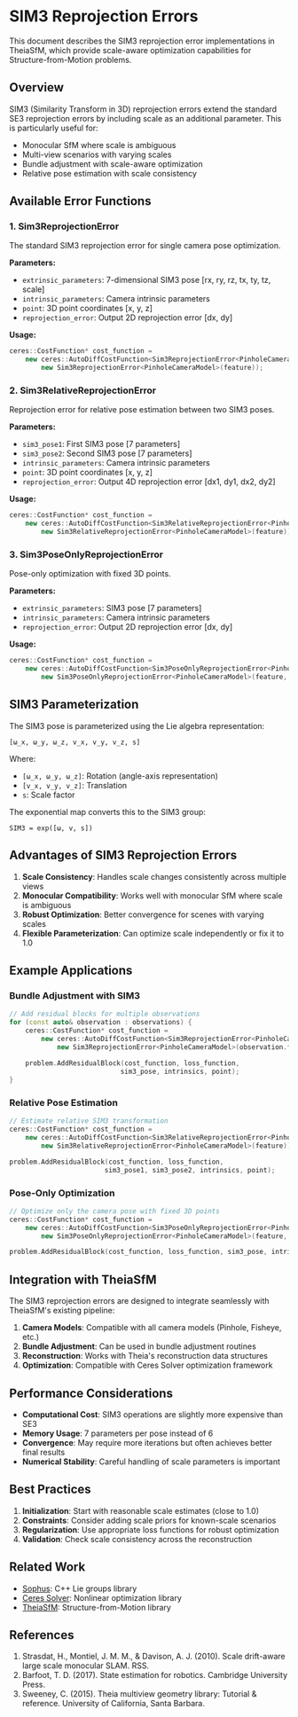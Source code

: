 # SIM3 Reprojection Errors

This document describes the SIM3 reprojection error implementations in TheiaSfM, which provide scale-aware optimization capabilities for Structure-from-Motion problems.

## Overview

SIM3 (Similarity Transform in 3D) reprojection errors extend the standard SE3 reprojection errors by including scale as an additional parameter. This is particularly useful for:

- Monocular SfM where scale is ambiguous
- Multi-view scenarios with varying scales
- Bundle adjustment with scale-aware optimization
- Relative pose estimation with scale consistency

## Available Error Functions

### 1. Sim3ReprojectionError

The standard SIM3 reprojection error for single camera pose optimization.

**Parameters:**
- `extrinsic_parameters`: 7-dimensional SIM3 pose [rx, ry, rz, tx, ty, tz, scale]
- `intrinsic_parameters`: Camera intrinsic parameters
- `point`: 3D point coordinates [x, y, z]
- `reprojection_error`: Output 2D reprojection error [dx, dy]

**Usage:**
```cpp
ceres::CostFunction* cost_function = 
    new ceres::AutoDiffCostFunction<Sim3ReprojectionError<PinholeCameraModel>, 2, 7, 4, 3>(
        new Sim3ReprojectionError<PinholeCameraModel>(feature));
```

### 2. Sim3RelativeReprojectionError

Reprojection error for relative pose estimation between two SIM3 poses.

**Parameters:**
- `sim3_pose1`: First SIM3 pose [7 parameters]
- `sim3_pose2`: Second SIM3 pose [7 parameters]
- `intrinsic_parameters`: Camera intrinsic parameters
- `point`: 3D point coordinates [x, y, z]
- `reprojection_error`: Output 4D reprojection error [dx1, dy1, dx2, dy2]

**Usage:**
```cpp
ceres::CostFunction* cost_function = 
    new ceres::AutoDiffCostFunction<Sim3RelativeReprojectionError<PinholeCameraModel>, 4, 7, 7, 4, 3>(
        new Sim3RelativeReprojectionError<PinholeCameraModel>(feature));
```

### 3. Sim3PoseOnlyReprojectionError

Pose-only optimization with fixed 3D points.

**Parameters:**
- `extrinsic_parameters`: SIM3 pose [7 parameters]
- `intrinsic_parameters`: Camera intrinsic parameters
- `reprojection_error`: Output 2D reprojection error [dx, dy]

**Usage:**
```cpp
ceres::CostFunction* cost_function = 
    new ceres::AutoDiffCostFunction<Sim3PoseOnlyReprojectionError<PinholeCameraModel>, 2, 7, 4>(
        new Sim3PoseOnlyReprojectionError<PinholeCameraModel>(feature, world_point));
```

## SIM3 Parameterization

The SIM3 pose is parameterized using the Lie algebra representation:

```
[ω_x, ω_y, ω_z, v_x, v_y, v_z, s]
```

Where:
- `[ω_x, ω_y, ω_z]`: Rotation (angle-axis representation)
- `[v_x, v_y, v_z]`: Translation
- `s`: Scale factor

The exponential map converts this to the SIM3 group:
```
SIM3 = exp([ω, v, s])
```

## Advantages of SIM3 Reprojection Errors

1. **Scale Consistency**: Handles scale changes consistently across multiple views
2. **Monocular Compatibility**: Works well with monocular SfM where scale is ambiguous
3. **Robust Optimization**: Better convergence for scenes with varying scales
4. **Flexible Parameterization**: Can optimize scale independently or fix it to 1.0

## Example Applications

### Bundle Adjustment with SIM3
```cpp
// Add residual blocks for multiple observations
for (const auto& observation : observations) {
    ceres::CostFunction* cost_function =
        new ceres::AutoDiffCostFunction<Sim3ReprojectionError<PinholeCameraModel>, 2, 7, 4, 3>(
            new Sim3ReprojectionError<PinholeCameraModel>(observation.feature));
    
    problem.AddResidualBlock(cost_function, loss_function, 
                            sim3_pose, intrinsics, point);
}
```

### Relative Pose Estimation
```cpp
// Estimate relative SIM3 transformation
ceres::CostFunction* cost_function =
    new ceres::AutoDiffCostFunction<Sim3RelativeReprojectionError<PinholeCameraModel>, 4, 7, 7, 4, 3>(
        new Sim3RelativeReprojectionError<PinholeCameraModel>(feature));

problem.AddResidualBlock(cost_function, loss_function, 
                        sim3_pose1, sim3_pose2, intrinsics, point);
```

### Pose-Only Optimization
```cpp
// Optimize only the camera pose with fixed 3D points
ceres::CostFunction* cost_function =
    new ceres::AutoDiffCostFunction<Sim3PoseOnlyReprojectionError<PinholeCameraModel>, 2, 7, 4>(
        new Sim3PoseOnlyReprojectionError<PinholeCameraModel>(feature, fixed_point));

problem.AddResidualBlock(cost_function, loss_function, sim3_pose, intrinsics);
```

## Integration with TheiaSfM

The SIM3 reprojection errors are designed to integrate seamlessly with TheiaSfM's existing pipeline:

1. **Camera Models**: Compatible with all camera models (Pinhole, Fisheye, etc.)
2. **Bundle Adjustment**: Can be used in bundle adjustment routines
3. **Reconstruction**: Works with Theia's reconstruction data structures
4. **Optimization**: Compatible with Ceres Solver optimization framework

## Performance Considerations

- **Computational Cost**: SIM3 operations are slightly more expensive than SE3
- **Memory Usage**: 7 parameters per pose instead of 6
- **Convergence**: May require more iterations but often achieves better final results
- **Numerical Stability**: Careful handling of scale parameters is important

## Best Practices

1. **Initialization**: Start with reasonable scale estimates (close to 1.0)
2. **Constraints**: Consider adding scale priors for known-scale scenarios
3. **Regularization**: Use appropriate loss functions for robust optimization
4. **Validation**: Check scale consistency across the reconstruction

## Related Work

- [Sophus](https://github.com/strasdat/Sophus): C++ Lie groups library
- [Ceres Solver](http://ceres-solver.org/): Nonlinear optimization library
- [TheiaSfM](https://github.com/sweeneychris/TheiaSfM): Structure-from-Motion library

## References

1. Strasdat, H., Montiel, J. M. M., & Davison, A. J. (2010). Scale drift-aware large scale monocular SLAM. RSS.
2. Barfoot, T. D. (2017). State estimation for robotics. Cambridge University Press.
3. Sweeney, C. (2015). Theia multiview geometry library: Tutorial & reference. University of California, Santa Barbara. 